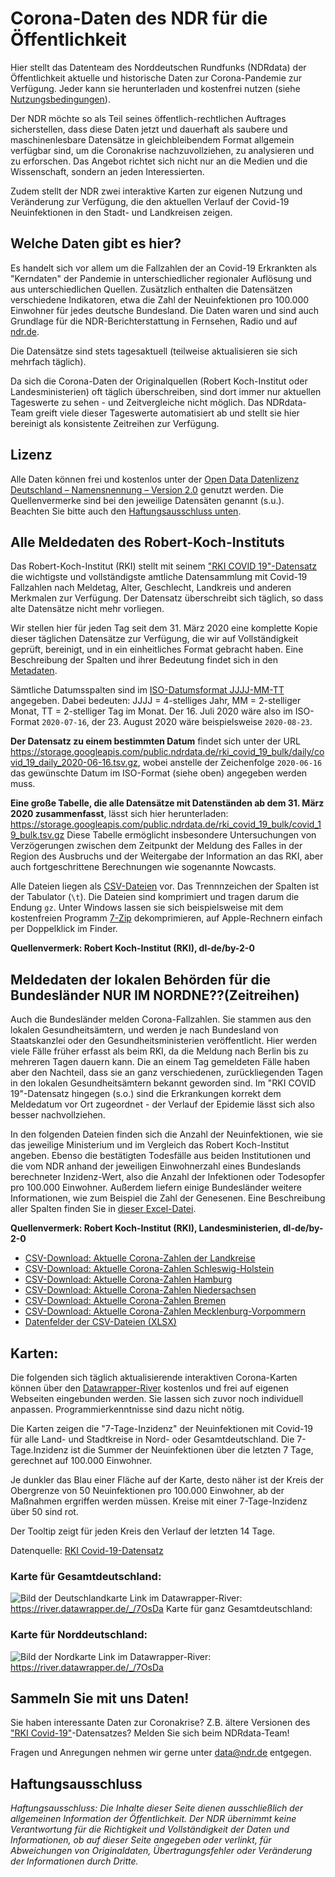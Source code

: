 # Corona-Daten des NDR für die Öffentlichkeit

Hier stellt das Datenteam des Norddeutschen Rundfunks (NDRdata) der Öffentlichkeit aktuelle und historische Daten zur Corona-Pandemie zur Verfügung. Jeder kann sie herunterladen und kostenfrei nutzen (siehe [Nutzungsbedingungen](#Lizenz)).

Der NDR möchte so als Teil seines öffentlich-rechtlichen Auftrages sicherstellen, dass diese Daten jetzt und dauerhaft als saubere und maschinenlesbare Datensätze in gleichbleibendem Format allgemein verfügbar sind, um die Coronakrise nachzuvollziehen, zu analysieren und zu erforschen. Das Angebot richtet sich nicht nur an die Medien und die Wissenschaft, sondern an jeden Interessierten.

Zudem stellt der NDR zwei interaktive Karten zur eigenen Nutzung und Veränderung zur Verfügung, die den aktuellen Verlauf der Covid-19 Neuinfektionen in den Stadt- und Landkreisen zeigen.

## Welche Daten gibt es hier?

Es handelt sich vor allem um die Fallzahlen der an Covid-19 Erkrankten als "Kerndaten" der Pandemie in unterschiedlicher regionaler Auflösung und aus unterschiedlichen Quellen. Zusätzlich enthalten die Datensätzen verschiedene Indikatoren, etwa die Zahl der Neuinfektionen pro 100.000 Einwohner für jedes deutsche Bundesland. Die Daten waren und sind auch Grundlage für die NDR-Berichterstattung in Fernsehen, Radio und auf [ndr.de](https://www.ndr.de/ "Webseite des NDR").

Die Datensätze sind stets tagesaktuell (teilweise aktualisieren sie sich mehrfach täglich).

Da sich die Corona-Daten der Originalquellen (Robert Koch-Institut oder Landesministerien) oft täglich überschreiben, sind dort immer nur aktuellen Tageswerte zu sehen - und Zeitvergleiche nicht möglich. Das NDRdata-Team greift viele dieser Tageswerte automatisiert ab und stellt sie hier bereinigt als konsistente Zeitreihen zur Verfügung.

## Lizenz

Alle Daten können frei und kostenlos unter der [Open Data Datenlizenz Deutschland – Namensnennung – Version 2.0](https://www.govdata.de/dl-de/by-2-0) genutzt werden. Die Quellenvermerke sind bei den jeweilige Datensäten genannt (s.u.). Beachten Sie bitte auch den [Haftungsausschluss unten](#Haftungsausschluss).

## Alle Meldedaten des Robert-Koch-Instituts

Das Robert-Koch-Institut (RKI) stellt mit seinem ["RKI COVID 19"-Datensatz](https://npgeo-corona-npgeo-de.hub.arcgis.com/datasets/dd4580c810204019a7b8eb3e0b329dd6_0/data) die wichtigste und vollständigste amtliche Datensammlung mit Covid-19 Fallzahlen nach Meldetag, Alter, Geschlecht, Landkreis und anderen Merkmalen zur Verfügung. Der Datensatz überschreibt sich täglich, so dass alte Datensätze nicht mehr vorliegen.

Wir stellen hier für jeden Tag seit dem 31. März 2020 eine komplette Kopie dieser täglichen Datensätze zur Verfügung, die wir auf Vollständigkeit geprüft, bereinigt, und in ein einheitliches Format gebracht haben. Eine Beschreibung der Spalten und ihrer Bedeutung findet sich in den [Metadaten](https://www.arcgis.com/home/item.html?id=dd4580c810204019a7b8eb3e0b329dd6).

Sämtliche Datumsspalten sind im [ISO-Datumsformat JJJJ-MM-TT](https://de.wikipedia.org/wiki/ISO_8601#Datum) angegeben. Dabei bedeuten: JJJJ = 4-stelliges Jahr, MM = 2-stelliger Monat, TT = 2-stelliger Tag im Monat. Der 16. Juli 2020 wäre also im ISO-Format `2020-07-16`, der 23. August 2020 wäre beispielsweise `2020-08-23`.

**Der Datensatz zu einem bestimmten Datum** findet sich unter der URL https://storage.googleapis.com/public.ndrdata.de/rki_covid_19_bulk/daily/covid_19_daily_2020-06-16.tsv.gz, wobei anstelle der Zeichenfolge `2020-06-16` das gewünschte Datum im ISO-Format (siehe oben) angegeben werden muss.

**Eine große Tabelle, die alle Datensätze mit Datenständen ab dem 31. März 2020 zusammenfasst**, lässt sich hier herunterladen: https://storage.googleapis.com/public.ndrdata.de/rki_covid_19_bulk/covid_19_bulk.tsv.gz Diese Tabelle ermöglicht insbesondere Untersuchungen von Verzögerungen zwischen dem Zeitpunkt der Meldung des Falles in der Region des Ausbruchs und der Weitergabe der Information an das RKI, aber auch fortgeschrittene Berechnungen wie sogenannte Nowcasts.

Alle Dateien liegen als [CSV-Dateien](https://de.wikipedia.org/wiki/CSV_(Dateiformat)) vor. Das Trennnzeichen der Spalten ist der Tabulator (`\t`). Die Dateien sind komprimiert und tragen darum die Endung `gz`. Unter Windows lassen sie sich beispielsweise mit dem kostenfreien Programm [7-Zip](https://www.7-zip.org/) dekomprimieren, auf Apple-Rechnern einfach per Doppelklick im Finder.

**Quellenvermerk: Robert Koch-Institut (RKI), dl-de/by-2-0**

## Meldedaten der lokalen Behörden für die Bundesländer **NUR IM NORDNE??**(Zeitreihen)

Auch die Bundesländer melden Corona-Fallzahlen. Sie stammen aus den lokalen Gesundheitsämtern, und werden je nach Bundesland von Staatskanzlei oder den Gesundheitsministerien veröffentlicht. Hier werden viele Fälle früher erfasst als beim RKI, da die Meldung nach Berlin bis zu mehreren Tagen dauern kann. Die an einem Tag gemeldeten Fälle haben aber den Nachteil, dass sie an ganz verschiedenen, zurückliegenden Tagen in den lokalen Gesundheitsämtern bekannt geworden sind. Im "RKI COVID 19"-Datensatz hingegen (s.o.) sind die Erkrankungen korrekt dem Meldedatum vor Ort zugeordnet - der Verlauf der Epidemie lässt sich also besser nachvollziehen.

In den folgenden Dateien finden sich die Anzahl der Neuinfektionen, wie sie das jeweilige Ministerium und im Vergleich das Robert Koch-Institut angeben. Ebenso die bestätigten Todesfälle aus beiden Institutionen und die vom NDR anhand der jeweiligen Einwohnerzahl eines Bundeslands berechneter Inzidenz-Wert, also die Anzahl der Infektionen oder Todesopfer pro 100.000 Einwohner. Außerdem liefern einige Bundesländer weitere Informationen, wie zum Beispiel die Zahl der Genesenen. Eine Beschreibung aller Spalten finden Sie in [dieser Excel-Datei](/data/coronadownload112.xlsx "Download starten: Datenfelder der CSV-Dateien (XLSX)").

**Quellenvermerk: Robert Koch-Institut (RKI), Landesministerien, dl-de/by-2-0**

*   [CSV-Download: Aktuelle Corona-Zahlen der Landkreise](https://storage.googleapis.com/ndrdata-corona-csv/csv/landkreise_aktuell.csv "Link: CSV-Download: Aktuelle Corona-Zahlen der Landkreise")
*   [CSV-Download: Aktuelle Corona-Zahlen Schleswig-Holstein](https://storage.googleapis.com/ndrdata-corona-csv/csv/aktueller_stand_schleswig_holstein.csv "Link: CSV-Download: Aktuelle Corona-Zahlen Schleswig-Holstein")
*   [CSV-Download: Aktuelle Corona-Zahlen Hamburg](https://storage.googleapis.com/ndrdata-corona-csv/csv/aktueller_stand_hamburg.csv "Link: CSV-Download: Aktuelle Corona-Zahlen Hamburg")
*   [CSV-Download: Aktuelle Corona-Zahlen Niedersachsen](https://storage.googleapis.com/ndrdata-corona-csv/csv/aktueller_stand_niedersachsen.csv "Link: CSV-Download: Aktuelle Corona-Zahlen Niedersachsen")
*   [CSV-Download: Aktuelle Corona-Zahlen Bremen](https://storage.googleapis.com/ndrdata-corona-csv/csv/aktueller_stand_bremen.csv "Link: CSV-Download: Aktuelle Corona-Zahlen Bremen")
*   [CSV-Download: Aktuelle Corona-Zahlen Mecklenburg-Vorpommern](https://storage.googleapis.com/ndrdata-corona-csv/csv/aktueller_stand_mecklenburg_vorpommern.csv "Link: CSV-Download: Aktuelle Corona-Zahlen Mecklenburg-Vorpommern")
*   [Datenfelder der CSV-Dateien (XLSX)](/data/coronadownload112.xlsx "Download starten: Datenfelder der CSV-Dateien (XLSX)")

## Karten:

Die folgenden sich täglich aktualisierende interaktiven Corona-Karten können über den [Datawrapper-River](https://river.datawrapper.de/) kostenlos und frei auf eigenen Webseiten eingebunden werden. Sie lassen sich zuvor noch individuell anpassen. Programmierkenntnisse sind dazu nicht nötig.

Die Karten zeigen die "7-Tage-Inzidenz" der Neuinfektionen mit Covid-19 für alle Land- und Stadtkreise in Nord- oder Gesamtdeutschland. Die 7-Tage.Inzidenz ist die Summer der Neuinfektionen über die letzten 7 Tage, gerechnet auf 100.000 Einwohner.

Je dunkler das Blau einer Fläche auf der Karte, desto näher ist der Kreis der Obergrenze von 50 Neuinfektionen pro 100.000 Einwohner, ab der Maßnahmen ergriffen werden müssen. Kreise mit einer 7-Tage-Inzidenz über 50 sind rot.

Der Tooltip zeigt für jeden Kreis den Verlauf der letzten 14 Tage.

Datenquelle: [RKI Covid-19-Datensatz](https://npgeo-corona-npgeo-de.hub.arcgis.com/datasets/dd4580c810204019a7b8eb3e0b329dd6_0/data)

### Karte für Gesamtdeutschland:

![Bild der Deutschlandkarte](/png/Deutschlandkarte.png)
Link im Datawrapper-River: https://river.datawrapper.de/_/7OsDa
Karte für ganz Gesamtdeutschland:

### Karte für Norddeutschland:

![Bild der Nordkarte](/png/Nordkarte.png)
Link im Datawrapper-River: https://river.datawrapper.de/_/7OsDa

## Sammeln Sie mit uns Daten!

Sie haben interessante Daten zur Coronakrise? Z.B. ältere Versionen des ["RKI Covid-19"](#Die-Basis:-RKI-Mirror-&-Bulk)-Datensatzes? Melden Sie sich beim NDRdata-Team!

Fragen und Anregungen nehmen wir gerne unter [data@ndr.de](mailto:data@ndr.de "Link: Link zur E-Mail-Adresse data@ndr.de") entgegen.

## Haftungsausschluss

*Haftungsausschluss: Die Inhalte dieser Seite dienen ausschließlich der allgemeinen Information der Öffentlichkeit. Der NDR übernimmt keine Verantwortung für die Richtigkeit und Vollständigkeit der Daten und Informationen, ob auf dieser Seite angegeben oder verlinkt, für Abweichungen von Originaldaten, Übertragungsfehler oder Veränderung der Informationen durch Dritte.*
